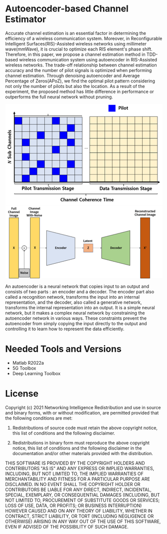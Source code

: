 # Autoencoder-based Channel Estimator
Accurate channel estimation is an essential factor in determining the efficiency of a wireless communication system. Moreover, in Reconfigurable Intelligent Surfaces(RIS)-Assisted wireless networks using millimeter wave(mmWave), it is crucial to optimize each RIS element's phase shift. Therefore, in this paper, we propose a channel estimation method in TDD-based wireless communication system using autoencoder in RIS-Assisted wireless networks. The trade-off relationship between channel estimation accuracy and the number of pilot signals is optimized when performing channel estimation. Through denoising autoencoder and Average Percentage of Zeros(APoZ), we find the optimal pilot pattern considering not only the number of pilots but also the location. As a result of the experiment, the proposed method has little difference in performance or outperforms the full neural network without pruning.

![image info](./Figure1.png)
![image info](./Figure2.png)

An autoencoder is a neural network that copies input to an output and consists of two parts : an encoder and a decoder. The encoder part also called a recognition network, transforms the input into an internal representation, and the decoder, also called a generative network, transforms the internal representation into an output. It is a simple neural network, but it makes a complex neural network by constraining the autoencoder network in various ways. These constraints prevent the autoencoder from simply copying the input directly to the output and controlling it to learn how to represent the data efficiently.

# Needed Tools and Versions
- Matlab R2022a
- 5G Toolbox
- Deep Learning Toolbox

# License
Copyright (c) 2021 Networking Intelligence
Redistribution and use in source and binary forms, with or without modification, are permitted provided that the following conditions are met:

1. Redistributions of source code must retain the above copyright notice, this list of conditions and the following disclaimer.

2. Redistributions in binary form must reproduce the above copyright notice, this list of conditions and the following disclaimer in the documentation and/or other materials provided with the distribution.

THIS SOFTWARE IS PROVIDED BY THE COPYRIGHT HOLDERS AND CONTRIBUTORS "AS IS" AND ANY EXPRESS OR IMPLIED WARRANTIES, INCLUDING, BUT NOT LIMITED TO, THE IMPLIED WARRANTIES OF MERCHANTABILITY AND FITNESS FOR A PARTICULAR PURPOSE ARE DISCLAIMED. IN NO EVENT SHALL THE COPYRIGHT HOLDER OR CONTRIBUTORS BE LIABLE FOR ANY DIRECT, INDIRECT, INCIDENTAL, SPECIAL, EXEMPLARY, OR CONSEQUENTIAL DAMAGES (INCLUDING, BUT NOT LIMITED TO, PROCUREMENT OF SUBSTITUTE GOODS OR SERVICES; LOSS OF USE, DATA, OR PROFITS; OR BUSINESS INTERRUPTION) HOWEVER CAUSED AND ON ANY THEORY OF LIABILITY, WHETHER IN CONTRACT, STRICT LIABILITY, OR TORT (INCLUDING NEGLIGENCE OR OTHERWISE) ARISING IN ANY WAY OUT OF THE USE OF THIS SOFTWARE, EVEN IF ADVISED OF THE POSSIBILITY OF SUCH DAMAGE.
